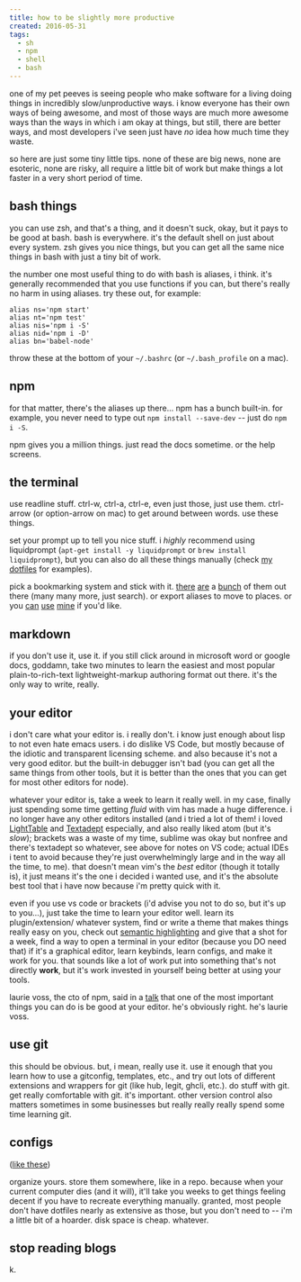 ```yaml
---
title: how to be slightly more productive
created: 2016-05-31
tags:
  - sh
  - npm
  - shell
  - bash
---
```


one of my pet peeves is seeing people who make software for a living doing
things in incredibly slow/unproductive ways. i know everyone has their own
ways of being awesome, and most of those ways are much more awesome ways than
the ways in which i am okay at things, but still, there are better ways, and
most developers i've seen just have _no_ idea how much time they waste.

so here are just some tiny little tips. none of these are big news, none
are esoteric, none are risky, all require a little bit of work but make things
a lot faster in a very short period of time.

## bash things

you can use zsh, and that's a thing, and it doesn't suck, okay, but it pays
to be good at bash. bash is everywhere. it's the default shell on just about
every system. zsh gives you nice things, but you can get all the same nice
things in bash with just a tiny bit of work.

the number one most useful thing to do with bash is aliases, i think.
it's generally recommended that you use functions if you can, but there's
really no harm in using aliases. try these out, for example:

```
alias ns='npm start'
alias nt='npm test'
alias nis='npm i -S'
alias nid='npm i -D'
alias bn='babel-node'
```

throw these at the bottom of your `~/.bashrc` (or `~/.bash_profile` on a mac).

## npm

for that matter, there's the aliases up there... npm has a bunch built-in.
for example, you never need to type out `npm install --save-dev`
-- just do `npm i -S`.

npm gives you a million things. just read the docs sometime. or the help screens.

## the terminal
use readline stuff. ctrl-w, ctrl-a, ctrl-e, even just those, just use them. ctrl-arrow
(or option-arrow on mac) to get around between words. use these things.

set your prompt up to tell you nice stuff. i _highly_ recommend using liquidprompt
(`apt-get install -y liquidprompt` or `brew install liquidprompt`), but you can
also do all these things manually (check
[my dotfiles](https://github.com/zacanger/z/blob/master/.bashrc#L127) for examples).

pick a bookmarking system and stick with it. [there](https://github.com/wting/autojump)
[are](https://github.com/rupa/z) a [bunch](https://github.com/shyiko/commacd) of them
out there (many many more, just search). or export aliases to move to places. or you
[can](https://github.com/zacanger/z/blob/master/.bash_functions/g.sh)
[use](https://github.com/zacanger/z/blob/master/.bash_functions/ga.sh)
[mine](https://github.com/zacanger/z/blob/master/.bash_functions/gt.sh) if you'd like.

## markdown

if you don't use it, use it. if you still click around in microsoft word or google docs,
goddamn, take two minutes to learn the easiest and most popular plain-to-rich-text
lightweight-markup authoring format out there. it's the only way to write, really.

## your editor

i don't care what your editor is. i really don't. i know just enough about lisp
to not even hate emacs users. i do dislike VS Code, but mostly because of the
idiotic and transparent licensing scheme. and also because it's not a very
good editor. but the built-in debugger isn't bad (you can get all the same things
from other tools, but it is better than the ones that you can get for most other
editors for node).

whatever your editor is, take a week to learn it really well. in my case, finally
just spending some time getting _fluid_ with vim has made a huge difference.
i no longer have any other editors installed (and i tried a lot of them! i loved
[LightTable](http://lighttable.com/) and [Textadept](http://foicica.com/textadept/)
especially, and also really liked atom (but it's _slow_); brackets was a waste of
my time, sublime was okay but nonfree and there's textadept so whatever, see above
for notes on VS code; actual IDEs i tent to avoid because they're just overwhelmingly
large and in the way all the time, to me). that doesn't mean vim's the _best_ editor
(though it totally is), it just means it's the one i decided i wanted use, and it's
the absolute best tool that i have now because i'm pretty quick with it.

even if you use vs code or brackets (i'd advise you not to do so, but it's up to
you...), just take the time to learn your editor well. learn its plugin/extension/
whatever system, find or write a theme that makes things really easy on you, check
out [semantic highlighting](https://medium.com/@evnbr/coding-in-color-3a6db2743a1e#.5rffb0gto)
and give that a shot for a week, find a way to open a terminal in your editor
(because you DO need that) if it's a graphical editor, learn keybinds, learn
configs, and make it work for you. that sounds like a lot of work put into something
that's not directly **work**, but it's work invested in yourself being better
at using your tools.

laurie voss, the cto of npm, said in a [talk](https://www.youtube.com/watch?v=NWo-RIHiEJ4)
that one of the most important things you can do is be good at your editor.
he's obviously right. he's laurie voss.

## use git

this should be obvious. but, i mean, really use it. use it enough that you
learn how to use a gitconfig, templates, etc., and try out lots of different
extensions and wrappers for git (like hub, legit, ghcli, etc.). do stuff with
git. get really comfortable with git. it's important. other version control also
matters sometimes in some businesses but really really really spend some time
learning git.

## configs

([like these](https://github.com/zacanger/z))

organize yours. store them somewhere, like in a repo. because when your current
computer dies (and it will), it'll take you weeks to get things feeling decent
if you have to recreate everything manually. granted, most people don't have
dotfiles nearly as extensive as those, but you don't need to -- i'm a little bit
of a hoarder. disk space is cheap. whatever.

## stop reading blogs

k.
